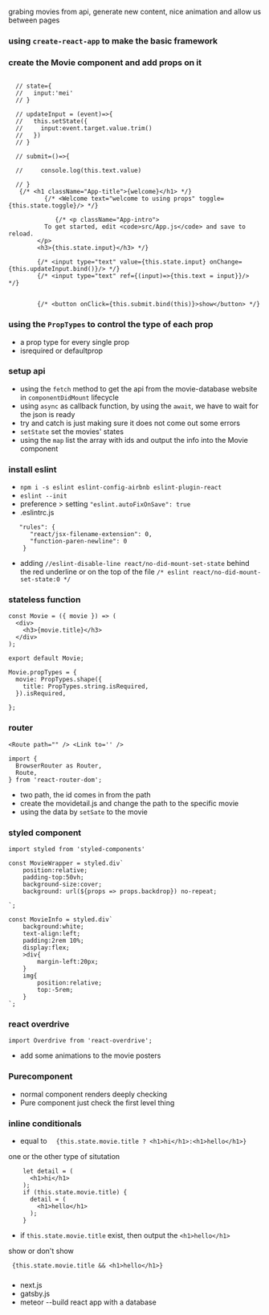 

grabing movies from api, generate new content, nice animation and allow us between pages

### using `create-react-app` to make the basic framework
### create the Movie component and add props on it
```

  // state={
  //   input:'mei'
  // }

  // updateInput = (event)=>{
  //   this.setState({
  //     input:event.target.value.trim()
  //   })
  // }

  // submit=()=>{

  //     console.log(this.text.value)

  // }
   {/* <h1 className="App-title">{welcome}</h1> */}
          {/* <Welcome text="welcome to using props" toggle={this.state.toggle}/> */}

             {/* <p className="App-intro">
          To get started, edit <code>src/App.js</code> and save to reload.
        </p>
        <h3>{this.state.input}</h3> */}

        {/* <input type="text" value={this.state.input} onChange={this.updateInput.bind()}/> */}
        {/* <input type="text" ref={(input)=>{this.text = input}}/> */}


        {/* <button onClick={this.submit.bind(this)}>show</button> */}
```
### using the `PropTypes` to control the type of each prop
* a prop type for every single prop
* isrequired or defaultprop
### setup api
* using the `fetch` method to get the api from the movie-database website in `componentDidMount` lifecycle
* using `async` as callback function, by using the `await`, we have to wait for the json is ready
* try and catch is just making sure it does not come out some errors
* `setState` set the movies' states
* using the `map` list the array with ids and output the info into the Movie component

### install eslint
* `npm i -s eslint eslint-config-airbnb eslint-plugin-react`
* `eslint --init` 
* preference > setting `"eslint.autoFixOnSave": true`
* .eslintrc.js 
```
   "rules": {
      "react/jsx-filename-extension": 0,
      "function-paren-newline": 0
    }
```
* adding `//eslint-disable-line react/no-did-mount-set-state` behind the red underline or on the top of the file `/* eslint react/no-did-mount-set-state:0 */`

### stateless function
```
const Movie = ({ movie }) => (
  <div>
    <h3>{movie.title}</h3>
  </div>
);

export default Movie;

Movie.propTypes = {
  movie: PropTypes.shape({
    title: PropTypes.string.isRequired,
  }).isRequired,

};
```
### router 
`<Route path="" /> <Link to='' />`
```
import {
  BrowserRouter as Router,
  Route,
} from 'react-router-dom';

```
* two path, the id comes in from the path
* create the movidetail.js and change the path to the specific movie
* using the data by `setSate` to the movie

### styled component
`import styled from 'styled-components'`
```
const MovieWrapper = styled.div`
    position:relative;
    padding-top:50vh;
    background-size:cover;
    background: url(${props => props.backdrop}) no-repeat;

`;

const MovieInfo = styled.div`
    background:white;
    text-align:left;
    padding:2rem 10%;
    display:flex;
    >div{
        margin-left:20px;
    }
    img{
        position:relative;
        top:-5rem;
    }
`;
```
### react overdrive
`import Overdrive from 'react-overdrive';`
* add some animations to the movie posters

### Purecomponent
* normal component renders deeply checking 
* Pure component just check the first level thing

### inline conditionals
* equal to `  {this.state.movie.title ? <h1>hi</h1>:<h1>hello</h1>}`

one or the other type of situtation
```
    let detail = (
      <h1>hi</h1>
    );
    if (this.state.movie.title) {
      detail = (
        <h1>hello</h1>
      );
    }

```

* if `this.state.movie.title` exist, then output the `<h1>hello</h1>`

show or don't show 
```
 {this.state.movie.title && <h1>hello</h1>}
 ```

###
* next.js
* gatsby.js
* meteor --build react app with a database

